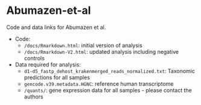 # Abumazen-et-al
Code and data links for Abumazen et al.


* Code:
  -  `/docs/Rmarkdown.html`: initial version of analysis
  -  `/docs/Rmarkdown-V2.html`: updated analysis including negative controls
* Data required for analysis:
  - `d1-d5_fastp_dehost_krakenmerged_reads_normalized.txt`:  Taxonomic predictions for all samples
  - `gencode.v39.metadata.HGNC`: reference human transcriptome
  - `/quants/`: gene expression data for all samples - please contact the authors
